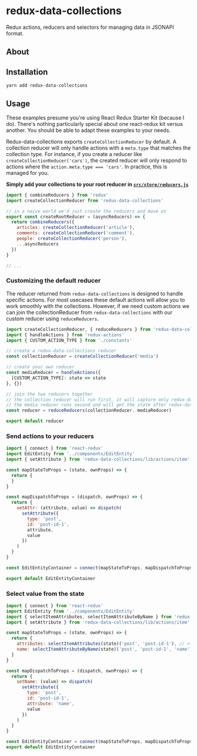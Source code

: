# redux-data-collections
Redux actions, reducers and selectors for managing data in JSONAPI format.

## About

## Installation

```
yarn add redux-data-collections
```

## Usage
These examples presume you're using React Redux Starter Kit (because I do). There's nothing particularly special about one react-redux kit versus another. You should be able to adapt these examples to your needs.

Redux-data-collections exports `createCollectionReducer` by default. A collection reducer will only handle actions with a `meta.type` that matches the collection type. For instance, if you create a reducer like `createCollectionReducer('cars')`, the created reducer will only respond to actions where the `action.meta.type === 'cars'`. In practice, this is managed for you.

**Simply add your collections to your root reducer in [`src/store/reducers.js`](https://github.com/davezuko/react-redux-starter-kit/blob/master/src/store/reducers.js)**

```js
import { combineReducers } from 'redux'
import createCollectionReducer from 'redux-data-collections'

// in a naive world we'd just create the reducers and move on
export const createRootReducer = (asyncReducers) => {
  return combineReducers({
    articles: createCollectionReducer('article'),
    comments: createCollectionReducer('comment'),
    people: createCollectionReducer('person'),
    ...asyncReducers
  })
}

// ...
```

### Customizing the default reducer
The reducer returned from `redux-data-collections` is designed to handle specific actions. For most usecases these default actions will allow you to work smoothly with the collections. However, if we need custom actions we can join the collectionReducer from `redux-data-collections` with our custom reducer using `reduceReducers`.

```js
import createCollectionReducer, { reduceReducers } from 'redux-data-collections'
import { handleActions } from 'redux-actions'
import { CUSTOM_ACTION_TYPE } from './constants'

// create a redux-data-collections reducer
const collectionReducer = createCollectionReducer('media')

// create your own reducer
const mediaReducer = handleActions({
  [CUSTOM_ACTION_TYPE]: state => state
}, {})

// join the two reducers together
// the collection reducer will run first, it will capture only redux-data-collections actions
// the media reducer runs second and will get the state after redux-data-collections has altered it
const reducer = reduceReducers(collectionReducer, mediaReducer)

export default reducer
```

### Send actions to your reducers

```js
import { connect } from 'react-redux'
import EditEntity from '../components/EditEntity'
import { setAttribute } from 'redux-data-collections/lib/actions/item'

const mapStateToProps = (state, ownProps) => {
  return {
  }
}

const mapDispatchToProps = (dispatch, ownProps) => {
  return {
    setAttr: (attribute, value) => dispatch(
      setAttribute({
        type: 'post',
        id: 'post-id-1',
        attribute,
        value
      })
    )
  }
}

const EditEntityContainer = connect(mapStateToProps, mapDispatchToProps)(EditEntity)

export default EditEntityContainer
```

### Select value from the state

```js
import { connect } from 'react-redux'
import EditEntity from '../components/EditEntity'
import { selectItemAttributes, selectItemAttributeByName } from 'redux-data-collections/lib/selectors/item'
import { setAttribute } from 'redux-data-collections/lib/actions/item'

const mapStateToProps = (state, ownProps) => {
  return {
    attributes: selectItemAttributes(state)('post', 'post-id-1'), // <-- all attributes
    name: selectItemAttributeByName(state)('post', 'post-id-1', 'name'), // <-- just the name
  }
}

const mapDispatchToProps = (dispatch, ownProps) => {
  return {
    setName: (value) => dispatch(
      setAttribute({
        type: 'post',
        id: 'post-id-1',
        attribute: 'name',
        value
      })
    )
  }
}

const EditEntityContainer = connect(mapStateToProps, mapDispatchToProps)(EditEntity)
export default EditEntityContainer

```
